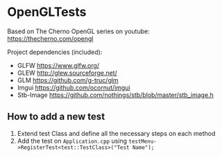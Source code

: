 # OpenGLTests

Based on The Cherno OpenGL series on youtube: https://thecherno.com/opengl

Project dependencies (included):
- GLFW https://www.glfw.org/
- GLEW http://glew.sourceforge.net/
- GLM https://github.com/g-truc/glm
- Imgui https://github.com/ocornut/imgui
- Stb-Image https://github.com/nothings/stb/blob/master/stb_image.h

## How to add a new test
1. Extend test Class and define all the necessary steps on each method
2. Add the test on ``` Application.cpp ``` using ``` testMenu->RegisterTest<test::TestClass>("Test Name"); ```

